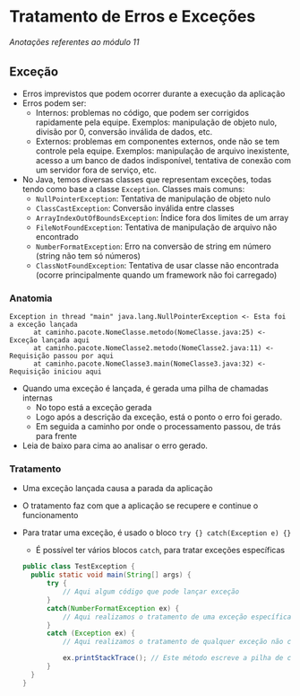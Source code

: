 # Tratamento de Erros e Exceções

###### Anotações referentes ao módulo 11

## Exceção

- Erros imprevistos que podem ocorrer durante a execução da aplicação
- Erros podem ser:
  - Internos: problemas no código, que podem ser corrigidos rapidamente pela equipe. Exemplos: manipulação de objeto nulo, divisão por 0, conversão inválida de dados, etc.
  - Externos: problemas em componentes externos, onde não se tem controle pela equipe. Exemplos: manipulação de arquivo inexistente, acesso a um banco de dados indisponível, tentativa de conexão com um servidor fora de serviço, etc.
- No Java, temos diversas classes que representam exceções, todas tendo como base a classe `Exception`. Classes mais comuns:
  - `NullPointerException`: Tentativa de manipulação de objeto nulo
  - `ClassCastException`: Conversão inválida entre classes
  - `ArrayIndexOutOfBoundsException`: Índice fora dos limites de um array
  - `FileNotFoundException`: Tentativa de manipulação de arquivo não encontrado
  - `NumberFormatException`: Erro na conversão de string em número (string não tem só números)
  - `ClassNotFoundException`: Tentativa de usar classe não encontrada (ocorre principalmente quando um framework não foi carregado)

### Anatomia

  ~~~text
  Exception in thread "main" java.lang.NullPointerException <- Esta foi a exceção lançada
        at caminho.pacote.NomeClasse.metodo(NomeClasse.java:25) <- Exceção lançada aqui
        at caminho.pacote.NomeClasse2.metodo(NomeClasse2.java:11) <- Requisição passou por aqui
        at caminho.pacote.NomeClasse3.main(NomeClasse3.java:32) <- Requisição iniciou aqui
  ~~~

- Quando uma exceção é lançada, é gerada uma pilha de chamadas internas
  - No topo está a exceção gerada
  - Logo após a descrição da exceção, está o ponto o erro foi gerado.
  - Em seguida a caminho por onde o processamento passou, de trás para frente
- Leia de baixo para cima ao analisar o erro gerado.

### Tratamento

- Uma exceção lançada causa a parada da aplicação
- O tratamento faz com que a aplicação se recupere e continue o funcionamento
- Para tratar uma exceção, é usado o bloco `try {} catch(Exception e) {}`
  - É possível ter vários blocos `catch`, para tratar exceções específicas

  ~~~java
  public class TestException {
    public static void main(String[] args) {
        try {
            // Aqui algum código que pode lançar exceção
        }
        catch(NumberFormatException ex) {
            // Aqui realizamos o tratamento de uma exceção específica
        }
        catch (Exception ex) {
            // Aqui realizamos o tratamento de qualquer exceção não capturada em blocos anteriores

            ex.printStackTrace(); // Este método escreve a pilha de chamados no console 
        }
    }
  }
  ~~~